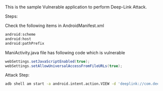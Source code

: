 This is the sample Vulnerable application to perform Deep-Link Attack.

Steps:


Check the following items in AndroidManifest.xml

```java
android:scheme
android:host
android:pathPrefix
```

ManiActivity.java file has following code which is vulnerable
        
```java
webSettings.setJavaScriptEnabled(true);
webSettings.setAllowUniversalAccessFromFileURLs(true);
```

Attack Step:
```bash
adb shell am start -a android.intent.action.VIEW -d 'deeplink://com.deeplink.app/web?url=https://google.com'
```

